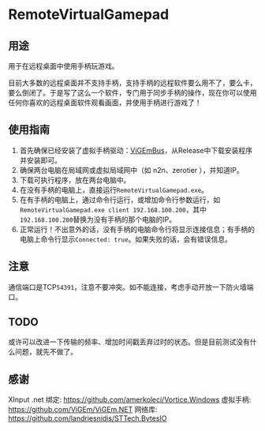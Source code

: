 # RemoteVirtualGamepad

## 用途
用于在远程桌面中使用手柄玩游戏。

目前大多数的远程桌面并不支持手柄，支持手柄的远程软件要么用不了，要么卡，要么倒闭了。于是写了这么一个软件，专门用于同步手柄的操作，现在你可以使用任何你喜欢的远程桌面软件观看画面，并使用手柄进行游戏了！

## 使用指南
1. 首先确保已经安装了虚拟手柄驱动：[ViGEmBus](https://github.com/ViGEm/ViGEmBus)，从Release中下载安装程序并安装即可。
2. 确保两台电脑在局域网或虚拟局域网中（如 n2n、zerotier ），并知道IP。
3. 下载可执行程序，放在两台电脑中。
4. 在没有手柄的电脑上，直接运行`RemoteVirtualGamepad.exe`。
5. 在有手柄的电脑上，通过命令行运行，或增加命令行参数运行，如`RemoteVirtualGamepad.exe client 192.168.100.200`，其中`192.168.100.200`替换为没有手柄的那个电脑的IP。
6. 正常运行！不出意外的话，没有手柄的电脑命令行将显示连接信息；有手柄的电脑上命令行显示`Connected: true`。如果失败的话，会有错误信息。

## 注意
通信端口是TCP`54391`，注意不要冲突。如不能连接，考虑手动开放一下防火墙端口。

## TODO
或许可以改进一下传输的频率、增加时间戳丢弃过时的状态。但是目前测试没有什么问题，就先不做了。

## 感谢
XInput .net 绑定: https://github.com/amerkoleci/Vortice.Windows
虚拟手柄: https://github.com/ViGEm/ViGEm.NET
网络库: https://github.com/landriesnidis/STTech.BytesIO